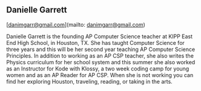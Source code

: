 ## Danielle Garrett[danimgarr@gmail.com](mailto: danimgarr@gmail.com)Danielle Garrett is the founding AP Computer Science teacher at KIPP East End High School, in Houston, TX. She has taught Computer Science for three years and this will be her second year teaching AP Computer Science Principles. In addition to working as an AP CSP teacher, she also writes the Physics curriculum for her school system and  this summer she also worked as an Instructor for Kode with Klossy, a two week coding camp for young women and as an AP Reader for AP CSP. When she is not working you can find her exploring Houston, traveling, reading, or taking in the arts.